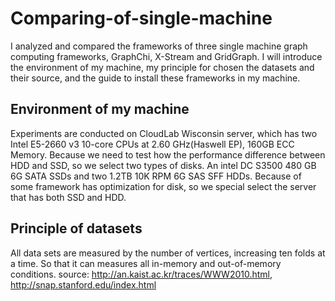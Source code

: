 Comparing-of-single-machine
===
I analyzed and compared the frameworks of three single machine graph computing frameworks, GraphChi, X-Stream and GridGraph.
I will introduce the environment of my machine, my principle for chosen the datasets and their source, and the guide to install
these frameworks in my machine.

Environment of my machine
-----
Experiments are conducted on CloudLab Wisconsin server, which has two Intel E5-2660 v3 10-core CPUs at 2.60 GHz(Haswell EP), 160GB ECC Memory. Because we need to test how the performance difference between HDD and SSD, so we select two types of disks. An intel DC S3500 480 GB 6G SATA SSDs and two 1.2TB 10K RPM 6G SAS SFF HDDs. Because of some framework has optimization for disk, so we special select the server that has both SSD and HDD.

Principle of datasets
----
All data sets are measured by the number of vertices, increasing ten folds at a time. So that it can measures all in-memory and out-of-memory conditions.
source: http://an.kaist.ac.kr/traces/WWW2010.html, http://snap.stanford.edu/index.html
